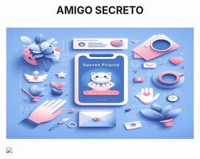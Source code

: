 <h1 align="center"> AMIGO SECRETO </h1>

<h2 align="center"> 
    <img src="assets/banner.png" width="600" height="300" />
</h2>

<p align="left">
   <img src="https://img.shields.io/badge/STATUS-%20CULMINADO-green">
</p>
